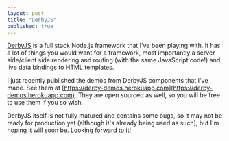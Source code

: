 ```yaml
---
layout: post
title: "DerbyJS"
published: true
---
```


[DerbyJS](http://derbyjs.com) is a full stack Node.js framework that I've been playing with. It has a lot of things you would want for a framework, most importantly a server side/client side rendering and routing (with the same JavaScript code!) and live data bindings to HTML templates. 

I just recently published the demos from DerbyJS components that I've made. See them at [https://derby-demos.herokuapp.com](https://derby-demos.herokuapp.com). They are open sourced as well, so you will be free to use them if you so wish.

DerbyJS itself is not fully matured and contains some bugs, so it may not be ready for production yet (although it's already being used as such), but I'm hoping it will soon be. Looking forward to it!

